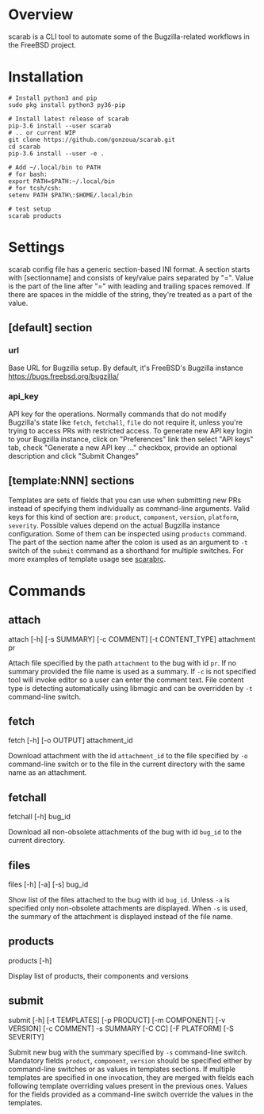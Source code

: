 # Overview
scarab is a CLI tool to automate some of the Bugzilla-related workflows in the FreeBSD project.

# Installation
```
# Install python3 and pip 
sudo pkg install python3 py36-pip

# Install latest release of scarab
pip-3.6 install --user scarab
# .. or current WIP
git clone https://github.com/gonzoua/scarab.git
cd scarab
pip-3.6 install --user -e .

# Add ~/.local/bin to PATH
# for bash:
export PATH=$PATH:~/.local/bin
# for tcsh/csh:
setenv PATH $PATH\:$HOME/.local/bin

# test setup
scarab products
```

# Settings
scarab config file has a generic section-based INI format. A section starts with [sectionname]  and consists of key/value pairs separated by "=". Value is the part of the line after "=" with leading and trailing spaces removed.  If there are spaces in the middle of the string, they're treated as a part of the value.

## [default] section

### url

Base URL  for Bugzilla setup. By default, it's FreeBSD's Bugzilla instance https://bugs.freebsd.org/bugzilla/

### api_key

API key for the operations. Normally commands that do not modify Bugzilla's state like `fetch`, `fetchall`, `file` do not require it, unless you're trying to access PRs with restricted access. To generate new API key login to your Bugzilla instance, click on "Preferences" link then select "API keys" tab, check "Generate a new API key ..." checkbox, provide an optional description and click "Submit Changes"

## [template:NNN] sections

Templates are sets of fields that you can use when submitting new PRs instead of specifying them individually as command-line arguments. Valid keys for this kind of section are: `product`, `component`, `version`, `platform`, `severity`. Possible values depend on the actual Bugzilla instance configuration. Some of them can be inspected using `products` command. The part of the section name after the colon is used as an argument to `-t` switch of the `submit` command as a shorthand for multiple switches. For more examples of template usage see [scarabrc](examples/scarabrc).

# Commands
## attach
attach [-h] [-s SUMMARY] [-c COMMENT] [-t CONTENT_TYPE] attachment pr

Attach file specified by the path `attachment` to the bug with id `pr`. If no summary provided the file name is used as a summary. If `-c` is not specified tool will invoke editor so a user can enter the comment text. File content type is detecting automatically using libmagic and can be overridden by `-t` command-line switch.

## fetch
fetch [-h] [-o OUTPUT] attachment_id

Download attachment with the id `attachment_id` to the file specified by `-o` command-line switch or to the file in the current directory with the same name as an attachment.

## fetchall
fetchall [-h] bug_id

Download all non-obsolete attachments of the bug with id `bug_id` to the current directory.

## files
files [-h] [-a] [-s] bug_id

Show list of the files attached to the bug with id `bug_id`. Unless `-a` is specified only non-obsolete attachments are displayed. When `-s` is used, the summary of the attachment is displayed instead of the file name.

## products
products [-h]

Display list of products, their components and versions

## submit
submit [-h] [-t TEMPLATES] [-p PRODUCT] [-m COMPONENT] [-v VERSION] [-c COMMENT] -s SUMMARY [-C CC] [-F PLATFORM] [-S SEVERITY]

Submit new bug with the summary specified by `-s` command-line switch. Mandatory fields `product`, `component`, `version` should be specified either by command-line switches or as values in templates sections. If multiple templates are specified in one invocation, they are merged with fields each following template overriding values present in the previous ones. Values for the fields provided as a command-line switch override the values in the templates.
